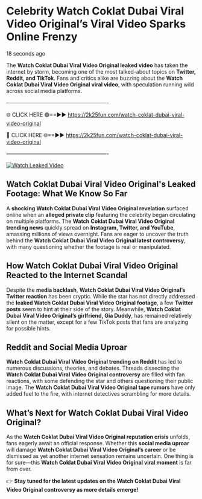 # Celebrity Watch Coklat Dubai Viral Video Original’s Viral Video Sparks Online Frenzy

18 seconds ago

The **Watch Coklat Dubai Viral Video Original leaked video** has taken the internet by storm, becoming one of the most talked-about topics on **Twitter, Reddit, and TikTok**. Fans and critics alike are buzzing about the **Watch Coklat Dubai Viral Video Original viral video**, with speculation running wild across social media platforms.

———————————————————-

🌐 CLICK HERE 🟢==►► https://2k25fun.com/watch-coklat-dubai-viral-video-original

🔴 CLICK HERE 🌐==►► https://2k25fun.com/watch-coklat-dubai-viral-video-original

———————————————————-

[![Watch Leaked Video](https://miro.medium.com/v2/resize:fit:828/format:webp/1*cilzJN44JGOrTw9NJCrNHA.gif "Watch Leaked Video")](https://2k25fun.com/watch-coklat-dubai-viral-video-original)

## **Watch Coklat Dubai Viral Video Original's Leaked Footage: What We Know So Far**  
A **shocking Watch Coklat Dubai Viral Video Original revelation** surfaced online when an **alleged private clip** featuring the celebrity began circulating on multiple platforms. The **Watch Coklat Dubai Viral Video Original trending news** quickly spread on **Instagram, Twitter, and YouTube**, amassing millions of views overnight. Fans are eager to uncover the truth behind the **Watch Coklat Dubai Viral Video Original latest controversy**, with many questioning whether the footage is real or manipulated.  

## **How Watch Coklat Dubai Viral Video Original Reacted to the Internet Scandal**  
Despite the **media backlash**, **Watch Coklat Dubai Viral Video Original’s Twitter reaction** has been cryptic. While the star has not directly addressed the **leaked Watch Coklat Dubai Viral Video Original footage**, a few **Twitter posts** seem to hint at their side of the story. Meanwhile, **Watch Coklat Dubai Viral Video Original’s girlfriend, Gia Duddy**, has remained relatively silent on the matter, except for a few TikTok posts that fans are analyzing for possible hints.  

## **Reddit and Social Media Uproar**  
**Watch Coklat Dubai Viral Video Original trending on Reddit** has led to numerous discussions, theories, and debates. Threads dissecting the **Watch Coklat Dubai Viral Video Original controversy** are filled with fan reactions, with some defending the star and others questioning their public image. The **Watch Coklat Dubai Viral Video Original tape rumors** have only added fuel to the fire, with internet detectives scrambling for more details.  

## **What’s Next for Watch Coklat Dubai Viral Video Original?**  
As the **Watch Coklat Dubai Viral Video Original reputation crisis** unfolds, fans eagerly await an official response. Whether this **social media uproar** will damage **Watch Coklat Dubai Viral Video Original’s career** or be dismissed as yet another internet sensation remains uncertain. One thing is for sure—this **Watch Coklat Dubai Viral Video Original viral moment** is far from over.  

👉 **Stay tuned for the latest updates on the Watch Coklat Dubai Viral Video Original controversy as more details emerge!**  